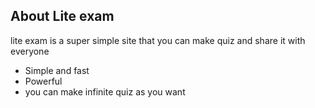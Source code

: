 

## About Lite exam

lite exam is a super simple site that you can make quiz and share it with everyone

- Simple and fast
- Powerful
- you can make infinite quiz as you want
